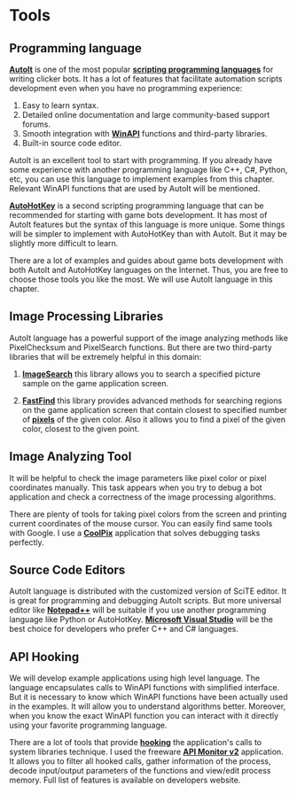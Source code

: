 # Tools

## Programming language

[**AutoIt**](https://www.autoitscript.com/site/autoit) is one of the most popular [**scripting programming languages**](https://en.wikipedia.org/wiki/Scripting_language) for writing clicker bots. It has a lot of features that facilitate automation scripts development even when you have no programming experience:

1. Easy to learn syntax.
2. Detailed online documentation and large community-based support forums.
3. Smooth integration with [**WinAPI**](https://en.wikipedia.org/wiki/Windows_API) functions and third-party libraries.
4. Built-in source code editor.

AutoIt is an excellent tool to start with programming. If you already have some experience with another programming language like C++, C#, Python, etc, you can use this language to implement examples from this chapter. Relevant WinAPI functions that are used by AutoIt will be mentioned.

[**AutoHotKey**](http://ahkscript.org) is a second scripting programming language that can be recommended for starting with game bots development. It has most of AutoIt features but the syntax of this language is more unique. Some things will be simpler to implement with AutoHotKey than with AutoIt. But it may be slightly more difficult to learn.

There are a lot of examples and guides about game bots development with both AutoIt and AutoHotKey languages on the Internet. Thus, you are free to choose those tools you like the most. We will use AutoIt language in this chapter.

## Image Processing Libraries

AutoIt language has a powerful support of the image analyzing methods like PixelChecksum and PixelSearch functions. But there are two third-party libraries that will be extremely helpful in this domain:

1. [**ImageSearch**](https://www.autoitscript.com/forum/topic/148005-imagesearch-usage-explanation) this library allows you to search a specified picture sample on the game application screen.

2. [**FastFind**](https://www.autoitscript.com/forum/topic/126430-advanced-pixel-search-library/) this library provides advanced methods for searching regions on the game application screen that contain closest to specified number of [**pixels**](https://en.wikipedia.org/wiki/Pixel) of the given color. Also it allows you to find a pixel of the given color, closest to the given point.

## Image Analyzing Tool

It will be helpful to check the image parameters like pixel color or pixel coordinates manually. This task appears when you try to debug a bot application and check a correctness of the image processing algorithms.

There are plenty of tools for taking pixel colors from the screen and printing current coordinates of the mouse cursor. You can easily find same tools with Google. I use a [**CoolPix**](https://www.colorschemer.com/colorpix_info.php) application that solves debugging tasks perfectly.

## Source Code Editors

AutoIt language is distributed with the customized version of SciTE editor. It is great for programming and debugging AutoIt scripts. But more universal editor like [**Notepad++**](https://notepad-plus-plus.org) will be suitable if you use another programming language like Python or AutoHotKey. [**Microsoft Visual Studio**](https://www.visualstudio.com/en-us/products/visual-studio-express-vs.aspx) will be the best choice for developers who prefer C++ and C# languages.

## API Hooking

We will develop example applications using high level language. The language encapsulates calls to WinAPI functions with simplified interface. But it is necessary to know which WinAPI functions have been actually used in the examples. It will allow you to understand algorithms better. Moreover, when you know the exact WinAPI function you can interact with it directly using your favorite programming language.

There are a lot of tools that provide [**hooking**]((https://en.wikipedia.org/wiki/Hooking)) the application's calls to system libraries technique. I used the freeware [**API Monitor v2**](http://www.rohitab.com/apimonitor) application. It allows you to filter all hooked calls, gather information of the process, decode input/output parameters of the functions and view/edit process memory. Full list of features is available on developers website.